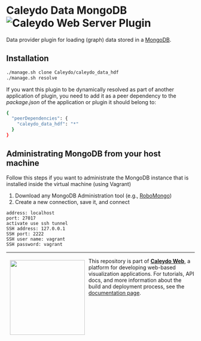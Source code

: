 Caleydo Data MongoDB ![Caleydo Web Server Plugin](https://img.shields.io/badge/Caleydo%20Web-Server-10ACDF.svg)
=====================

Data provider plugin for loading (graph) data stored in a [MongoDB](https://www.mongodb.com/).

Installation
------------
```bash
./manage.sh clone Caleydo/caleydo_data_hdf
./manage.sh resolve
```

If you want this plugin to be dynamically resolved as part of another application of plugin, you need to add it as a peer dependency to the _package.json_ of the application or plugin it should belong to:

```bash
{
  "peerDependencies": {
    "caleydo_data_hdf": "*"
  }
}
```

Administrating MongoDB from your host machine
------------

Follow this steps if you want to administrate the MongoDB instance that is installed inside the virtual machine (using Vagrant)

1. Download any MongoDB Administration tool (e.g., [RoboMongo](http://www.robomongo.org))
2. Create a new connection, save it, and connect
```
address: localhost
port: 27017
activate use ssh tunnel
SSH address: 127.0.0.1
SSH port: 2222
SSH user name: vagrant
SSH password: vagrant
```


***

<a href="https://caleydo.org"><img src="http://caleydo.org/assets/images/logos/caleydo.svg" align="left" width="200px" hspace="10" vspace="6"></a>
This repository is part of **[Caleydo Web](http://caleydo.org/)**, a platform for developing web-based visualization applications. For tutorials, API docs, and more information about the build and deployment process, see the [documentation page](http://caleydo.org/documentation/).

